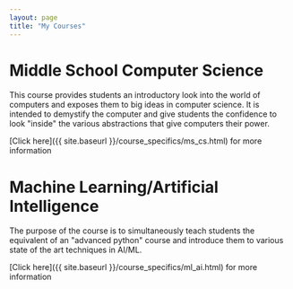 ```yaml
---
layout: page
title: "My Courses"
---
```


# Middle School Computer Science

This course provides students an introductory look into the world of computers
and exposes them to big ideas in computer science. It is intended to demystify
the computer and give students the confidence to look "inside" the various
abstractions that give computers their power.

[Click here]({{ site.baseurl }}/course_specifics/ms_cs.html) for more information

# Machine Learning/Artificial Intelligence

The purpose of the course is to simultaneously teach students the equivalent of
an "advanced python" course and introduce them to various state of the art
techniques in AI/ML.

[Click here]({{ site.baseurl }}/course_specifics/ml_ai.html) for more information
